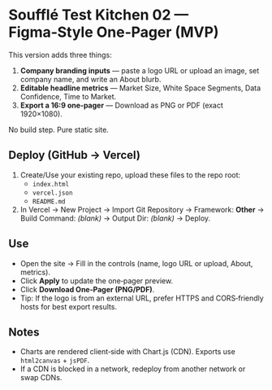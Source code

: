 
# Soufflé Test Kitchen 02 — Figma‑Style One‑Pager (MVP)

This version adds three things:
1) **Company branding inputs** — paste a logo URL or upload an image, set company name, and write an About blurb.
2) **Editable headline metrics** — Market Size, White Space Segments, Data Confidence, Time to Market.
3) **Export a 16:9 one‑pager** — Download as PNG or PDF (exact 1920×1080).

No build step. Pure static site.

## Deploy (GitHub → Vercel)
1. Create/Use your existing repo, upload these files to the repo root:
   - `index.html`
   - `vercel.json`
   - `README.md`
2. In Vercel → New Project → Import Git Repository → Framework: **Other** → Build Command: *(blank)* → Output Dir: *(blank)* → Deploy.

## Use
- Open the site → Fill in the controls (name, logo URL or upload, About, metrics).
- Click **Apply** to update the one‑pager preview.
- Click **Download One‑Pager (PNG/PDF)**.
- Tip: If the logo is from an external URL, prefer HTTPS and CORS‑friendly hosts for best export results.

## Notes
- Charts are rendered client‑side with Chart.js (CDN). Exports use `html2canvas` + `jsPDF`.
- If a CDN is blocked in a network, redeploy from another network or swap CDNs.
